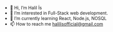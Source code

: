 - 👋 Hi, I’m Halil İs
- 👀 I’m interested in Full-Stack web development.
- 🌱 I’m currently learning React, Node.js, NOSQL
- 📫 How to reach me halilisofficial@gmail.com


<!---

[![Anurag's GitHub stats](https://github-readme-stats.vercel.app/api?username=halilisofficial)](https://github.com/anuraghazra/github-readme-stats)


halilisofficial/halilisofficial is a ✨ special ✨ repository because its `README.md` (this file) appears on your GitHub profile.
You can click the Preview link to take a look at your changes.
--->
